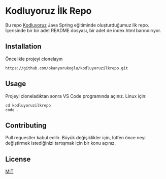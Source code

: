 # Kodluyoruz İlk Repo

Bu repo [Kodluyoruz](kodluyoruz.org) Java Spring eğitiminde oluşturduğumuz ilk repo. İçerisinde bir bir adet README dosyası, bir adet de index.html barındırıyor.

## Installation

Öncelikle projeyi clonelayın

```
https://github.com/okanyorukoglu/kodluyoruzilkrepo.git
```

## Usage

Projeyi cloneladıktan sonra VS Code programında açınız.
Linux için:

```
cd kodluyoruzilkrepo
code .
```

## Contributing

Pull requestler kabul edilir. Büyük değişiklikler için, lütfen önce neyi değiştirmek istediğinizi tartışmak için bir konu açınız.

## License

[MIT](https://choosealicense.com/licenses/mit/)
